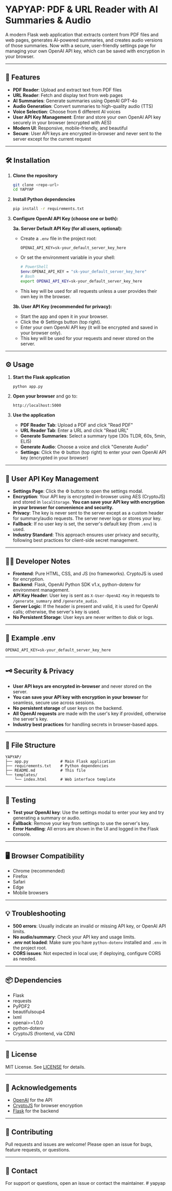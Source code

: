 # YAPYAP: PDF & URL Reader with AI Summaries & Audio

A modern Flask web application that extracts content from PDF files and web pages, generates AI-powered summaries, and creates audio versions of those summaries. Now with a secure, user-friendly settings page for managing your own OpenAI API key, which can be saved with encryption in your browser.

---

## 🚀 Features

- **PDF Reader**: Upload and extract text from PDF files
- **URL Reader**: Fetch and display text from web pages
- **AI Summaries**: Generate summaries using OpenAI GPT-4o
- **Audio Generation**: Convert summaries to high-quality audio (TTS)
- **Voice Selection**: Choose from 6 different AI voices
- **User API Key Management**: Enter and store your own OpenAI API key securely in your browser (encrypted with AES)
- **Modern UI**: Responsive, mobile-friendly, and beautiful
- **Secure**: User API keys are encrypted in-browser and never sent to the server except for the current request

---

## 🛠️ Installation

1. **Clone the repository**
   ```bash
   git clone <repo-url>
   cd YAPYAP
   ```

2. **Install Python dependencies**
   ```bash
   pip install -r requirements.txt
   ```

3. **Configure OpenAI API Key (choose one or both):**

   **3a. Server Default API Key (for all users, optional):**
   - Create a `.env` file in the project root:
     ```env
     OPENAI_API_KEY=sk-your_default_server_key_here
     ```
   - Or set the environment variable in your shell:
     ```bash
     # PowerShell
     $env:OPENAI_API_KEY = "sk-your_default_server_key_here"
     # Bash
     export OPENAI_API_KEY=sk-your_default_server_key_here
     ```
   - This key will be used for all requests unless a user provides their own key in the browser.

   **3b. User API Key (recommended for privacy):**
   - Start the app and open it in your browser.
   - Click the ⚙️ Settings button (top right).
   - Enter your own OpenAI API key (it will be encrypted and saved in your browser only).
   - This key will be used for your requests and never stored on the server.

---

## ⚙️ Usage

1. **Start the Flask application**
   ```bash
   python app.py
   ```

2. **Open your browser** and go to:
   ```
   http://localhost:5000
   ```

3. **Use the application**
   - **PDF Reader Tab**: Upload a PDF and click "Read PDF"
   - **URL Reader Tab**: Enter a URL and click "Read URL"
   - **Generate Summaries**: Select a summary type (30s TLDR, 60s, 5min, ELI5)
   - **Generate Audio**: Choose a voice and click "Generate Audio"
   - **Settings**: Click the ⚙️ button (top right) to enter your own OpenAI API key (encrypted in your browser)

---

## 🔐 User API Key Management

- **Settings Page**: Click the ⚙️ button to open the settings modal.
- **Encryption**: Your API key is encrypted in-browser using AES (CryptoJS) and stored in `localStorage`. **You can save your API key with encryption in your browser for convenience and security.**
- **Privacy**: The key is never sent to the server except as a custom header for summary/audio requests. The server never logs or stores your key.
- **Fallback**: If no user key is set, the server's default key (from `.env`) is used.
- **Industry Standard**: This approach ensures user privacy and security, following best practices for client-side secret management.

---

## 🧑‍💻 Developer Notes

- **Frontend**: Pure HTML, CSS, and JS (no frameworks). CryptoJS is used for encryption.
- **Backend**: Flask, OpenAI Python SDK v1.x, python-dotenv for environment management.
- **API Key Header**: User key is sent as `X-User-OpenAI-Key` in requests to `/generate_summary` and `/generate_audio`.
- **Server Logic**: If the header is present and valid, it is used for OpenAI calls; otherwise, the server's key is used.
- **No Persistent Storage**: User keys are never written to disk or logs.

---

## 📝 Example .env

```env
OPENAI_API_KEY=sk-your_default_server_key_here
```

---

## 🗝️ Security & Privacy

- **User API keys are encrypted in-browser** and never stored on the server.
- **You can save your API key with encryption in your browser** for seamless, secure use across sessions.
- **No persistent storage** of user keys on the backend.
- **All OpenAI requests** are made with the user's key if provided, otherwise the server's key.
- **Industry best practices** for handling secrets in browser-based apps.

---

## 🧩 File Structure

```
YAPYAP/
├── app.py              # Main Flask application
├── requirements.txt    # Python dependencies
├── README.md           # This file
└── templates/
    └── index.html      # Web interface template
```

---

## 🧪 Testing

- **Test your OpenAI key**: Use the settings modal to enter your key and try generating a summary or audio.
- **Fallback**: Remove your key from settings to use the server's key.
- **Error Handling**: All errors are shown in the UI and logged in the Flask console.

---

## 🖥️ Browser Compatibility

- Chrome (recommended)
- Firefox
- Safari
- Edge
- Mobile browsers

---

## 💡 Troubleshooting

- **500 errors**: Usually indicate an invalid or missing API key, or OpenAI API limits.
- **No audio/summary**: Check your API key and usage limits.
- **.env not loaded**: Make sure you have `python-dotenv` installed and `.env` in the project root.
- **CORS issues**: Not expected in local use; if deploying, configure CORS as needed.

---

## 📦 Dependencies

- Flask
- requests
- PyPDF2
- beautifulsoup4
- lxml
- openai>=1.0.0
- python-dotenv
- CryptoJS (frontend, via CDN)

---

## 📜 License

MIT License. See [LICENSE](LICENSE) for details.

---

## 🙏 Acknowledgements

- [OpenAI](https://openai.com/) for the API
- [CryptoJS](https://cryptojs.gitbook.io/docs/) for browser encryption
- [Flask](https://flask.palletsprojects.com/) for the backend

---

## 🤝 Contributing

Pull requests and issues are welcome! Please open an issue for bugs, feature requests, or questions.

---

## 📣 Contact

For support or questions, open an issue or contact the maintainer. # yapyap
